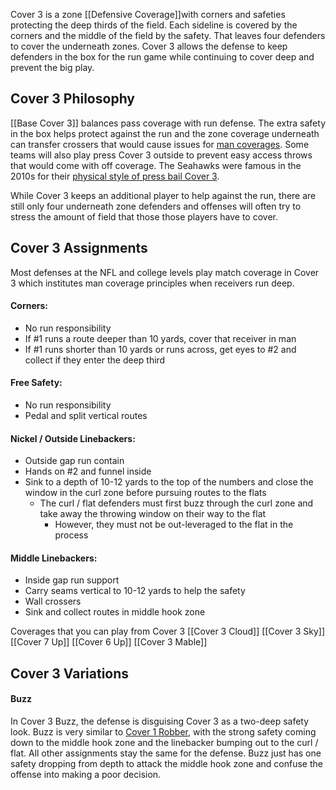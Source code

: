 Cover 3 is a zone [[Defensive Coverage]]with corners and safeties protecting the deep thirds of the field. Each sideline is covered by the corners and the middle of the field by the safety. That leaves four defenders to cover the underneath zones. Cover 3 allows the defense to keep defenders in the box for the run game while continuing to cover deep and prevent the big play.



## Cover 3 Philosophy

[[Base Cover 3]] balances pass coverage with run defense. The extra safety in the box helps protect against the run and the zone coverage underneath can transfer crossers that would cause issues for [man coverages](https://weeklyspiral.com/2021/07/12/cover-1/). Some teams will also play press Cover 3 outside to prevent easy access throws that would come with off coverage. The Seahawks were famous in the 2010s for their [physical style of press bail Cover 3](https://www.nbcsports.com/northwest/seattle-seahawks/seahawks-legion-boom-decade-suffocating-opposing-offenses).

While Cover 3 keeps an additional player to help against the run, there are still only four underneath zone defenders and offenses will often try to stress the amount of field that those those players have to cover.


## Cover 3 Assignments

Most defenses at the NFL and college levels play match coverage in Cover 3 which institutes man coverage principles when receivers run deep.

#### Corners:

-   No run responsibility
-   If #1 runs a route deeper than 10 yards, cover that receiver in man
-   If #1 runs shorter than 10 yards or runs across, get eyes to #2 and collect if they enter the deep third

#### Free Safety:

-   No run responsibility
-   Pedal and split vertical routes

#### Nickel / Outside Linebackers:

-   Outside gap run contain
-   Hands on #2 and funnel inside
-   Sink to a depth of 10-12 yards to the top of the numbers and close the window in the curl zone before pursuing routes to the flats
    -   The curl / flat defenders must first buzz through the curl zone and take away the throwing window on their way to the flat
        -   However, they must not be out-leveraged to the flat in the process

#### Middle Linebackers:

-   Inside gap run support
-   Carry seams vertical to 10-12 yards to help the safety
-   Wall crossers
-   Sink and collect routes in middle hook zone


Coverages that you can play from Cover 3
[[Cover 3 Cloud]]
[[Cover 3 Sky]]
[[Cover 7 Up]]
[[Cover 6 Up]]
[[Cover 3 Mable]]




## Cover 3 Variations

#### Buzz

In Cover 3 Buzz, the defense is disguising Cover 3 as a two-deep safety look. Buzz is very similar to [Cover 1 Robber](https://weeklyspiral.com/2021/07/12/cover-1/), with the strong safety coming down to the middle hook zone and the linebacker bumping out to the curl / flat. All other assignments stay the same for the defense. Buzz just has one safety dropping from depth to attack the middle hook zone and confuse the offense into making a poor decision.